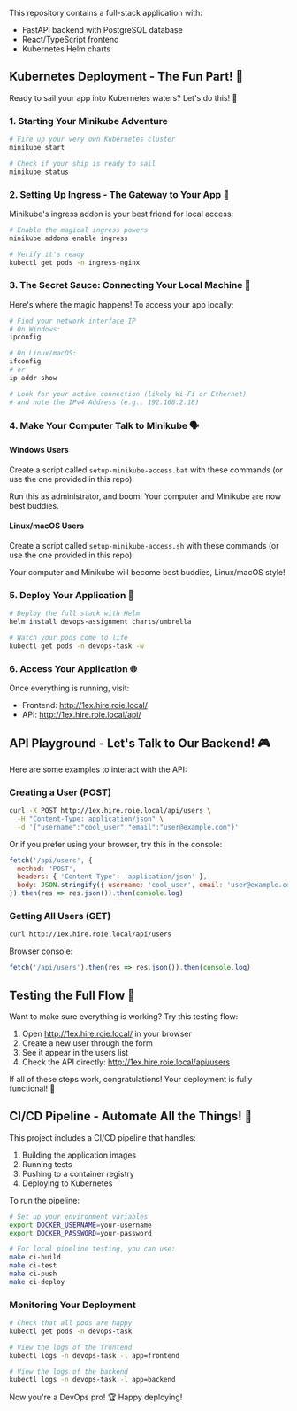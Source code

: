 This repository contains a full-stack application with:

- FastAPI backend with PostgreSQL database
- React/TypeScript frontend
- Kubernetes Helm charts


## Kubernetes Deployment - The Fun Part! 🚢

Ready to sail your app into Kubernetes waters? Let's do this! 🎯

### 1. Starting Your Minikube Adventure
```bash
# Fire up your very own Kubernetes cluster
minikube start

# Check if your ship is ready to sail
minikube status
```

### 2. Setting Up Ingress - The Gateway to Your App 🌉

Minikube's ingress addon is your best friend for local access:

```bash
# Enable the magical ingress powers
minikube addons enable ingress

# Verify it's ready
kubectl get pods -n ingress-nginx
```

### 3. The Secret Sauce: Connecting Your Local Machine 🔌

Here's where the magic happens! To access your app locally:

```bash
# Find your network interface IP
# On Windows:
ipconfig

# On Linux/macOS:
ifconfig
# or
ip addr show

# Look for your active connection (likely Wi-Fi or Ethernet)
# and note the IPv4 Address (e.g., 192.168.2.18)
```

### 4. Make Your Computer Talk to Minikube 🗣️

#### Windows Users

Create a script called `setup-minikube-access.bat` with these commands (or use the one provided in this repo):

Run this as administrator, and boom! Your computer and Minikube are now best buddies.

#### Linux/macOS Users

Create a script called `setup-minikube-access.sh` with these commands (or use the one provided in this repo):

Your computer and Minikube will become best buddies, Linux/macOS style!

### 5. Deploy Your Application 🚀

```bash
# Deploy the full stack with Helm
helm install devops-assignment charts/umbrella

# Watch your pods come to life
kubectl get pods -n devops-task -w
```

### 6. Access Your Application 🌐

Once everything is running, visit:
- Frontend: http://1ex.hire.roie.local/
- API: http://1ex.hire.roie.local/api/

## API Playground - Let's Talk to Our Backend! 🎮

Here are some examples to interact with the API:

### Creating a User (POST)
```bash
curl -X POST http://1ex.hire.roie.local/api/users \
  -H "Content-Type: application/json" \
  -d '{"username":"cool_user","email":"user@example.com"}'
```

Or if you prefer using your browser, try this in the console:
```javascript
fetch('/api/users', {
  method: 'POST',
  headers: { 'Content-Type': 'application/json' },
  body: JSON.stringify({ username: 'cool_user', email: 'user@example.com' })
}).then(res => res.json()).then(console.log)
```

### Getting All Users (GET)
```bash
curl http://1ex.hire.roie.local/api/users
```

Browser console:
```javascript
fetch('/api/users').then(res => res.json()).then(console.log)
```

## Testing the Full Flow 🧪

Want to make sure everything is working? Try this testing flow:

1. Open http://1ex.hire.roie.local/ in your browser
2. Create a new user through the form
3. See it appear in the users list
4. Check the API directly: http://1ex.hire.roie.local/api/users

If all of these steps work, congratulations! Your deployment is fully functional! 🎉

## CI/CD Pipeline - Automate All the Things! 🤖

This project includes a CI/CD pipeline that handles:

1. Building the application images
2. Running tests
3. Pushing to a container registry
4. Deploying to Kubernetes

To run the pipeline:

```bash
# Set up your environment variables
export DOCKER_USERNAME=your-username
export DOCKER_PASSWORD=your-password

# For local pipeline testing, you can use:
make ci-build
make ci-test
make ci-push
make ci-deploy
```

### Monitoring Your Deployment

```bash
# Check that all pods are happy
kubectl get pods -n devops-task

# View the logs of the frontend
kubectl logs -n devops-task -l app=frontend

# View the logs of the backend
kubectl logs -n devops-task -l app=backend
```

Now you're a DevOps pro! 🏆 Happy deploying!
